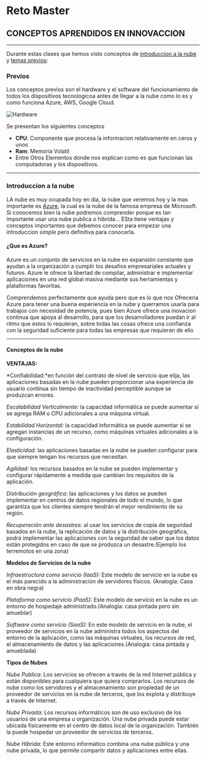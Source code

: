 # Reto Master
## CONCEPTOS APRENDIDOS EN INNOVACCION
---
Durante estas clases que hemos visto conceptos de [introduccion a la nube](https://github.com/DiegoGarciaH/innovaccionreto1/blob/main/README.md#previos) y [temas previos](https://github.com/DiegoGarciaH/innovaccionreto1/blob/main/README.md#introduccion-a-la-nube):


### Previos
Los conceptos previos son el hardware y el software del funcionamiento de todos los dispositivos tecnologicoa antes de llegar a la nube como lo es y como funciona Azure, AWS, Google Cloud.

![Hardware](https://user-images.githubusercontent.com/83611426/117588611-0228db80-b0ea-11eb-81df-169c5bc6ed21.jpg)


Se presentan los siguientes conceptos

* **CPU**: Componente que procesa la informacion relativamente en ceros y unos
* **Ram**: Memoria Volatil 
* Entre Otros Elementos donde nos explican como es que funcionan las computadoras y los dispositivos.

---
### Introduccion a la nube

LA nube es muy ocupada hoy en dia, la nube que veremos hoy y la mas importante es [Azure](portal.azure.com), la cual es la nube de la famosa empresa de Microsoft. Si conocemos bien la nube podremos comprender porque es tan importante usar una nube publica o hibrida... ESta tiene ventajas y conceptos importantes que debemos conocer para empezar una introduccion simple pero definitiva para conocerla. 

#### ¿Que es Azure?
Azure es un conjunto de servicios en la nube en expansión constante que ayudan a la organización a cumplir los desafíos empresariales actuales y futuros. Azure le ofrece la libertad de compilar, administrar e implementar aplicaciones en una red global masiva mediante sus herramientas y plataformas favoritas.

Comprendemos perfectamente que ayuda pero que es lo que nos Ofreceria Azure para tener una buena experiencia en la nube y querramos usarla para trabajos con necesidad de potencia, pues bien Azure ofrece una inovacion continua que apoya al desarrollo, para que los desarrolladores puedan ir al ritmo que estos lo requieran, sobre todas las cosas ofrece una confianza con la seguridad suficiente para todas las empresas que requieran de ello

---
#### Conceptos de la nube

**VENTAJAS:**

*Confiabilidad:*en función del contrato de nivel de servicio que elija, las aplicaciones basadas en la nube pueden proporcionar una experiencia de usuario continua sin tiempo de inactividad perceptible aunque se produzcan errores.

*Escalabilidad Verticalmente:* la capacidad informática se puede aumentar si se agrega RAM o CPU adicionales a una máquina virtual.

*Estabilidad Horizontal:* la capacidad informática se puede aumentar si se agregan instancias de un recurso, como máquinas virtuales adicionales a la configuración.

*Elasticidad:* las aplicaciones basadas en la nube se pueden configurar para que siempre tengan los recursos que necesitan.

*Agilidad:* los recursos basados en la nube se pueden implementar y configurar rápidamente a medida que cambian los requisitos de la aplicación.

*Distribución geográfica:* las aplicaciones y los datos se pueden implementar en centros de datos regionales de todo el mundo, lo que garantiza que los clientes siempre tendrán el mejor rendimiento de su región.

*Recuperación ante desastres:* al usar los servicios de copia de seguridad basados en la nube, la replicación de datos y la distribución geográfica, podrá implementar las aplicaciones con la seguridad de saber que los datos están protegidos en caso de que se produzca un desastre.(Ejemplo los terremotos en una zona)

**Modelos de Servicios de la nube**

*Infraestructura como servicio (IaaS):* Este modelo de servicio en la nube es el más parecido a la administración de servidores físicos. (Analogia: Casa en obra negra)

*Plataforma como servicio (PaaS):* Este modelo de servicio en la nube es un entorno de hospedaje administrado.(Analogia: casa pintada pero sin amueblar)

*Software como servicio (SaaS):* En este modelo de servicio en la nube, el proveedor de servicios en la nube administra todos los aspectos del entorno de la aplicación, como las máquinas virtuales, los recursos de red, el almacenamiento de datos y las aplicaciones.(Analogia: casa pintada y amueblada)

**Tipos de Nubes**

*Nube Publica:* Los servicios se ofrecen a través de la red Internet pública y están disponibles para cualquiera que quiera comprarlos. Los recursos de nube como los servidores y el almacenamiento son propiedad de un proveedor de servicios en la nube de terceros, que los explota y distribuye a través de Internet.

*Nube Privada:* Los recursos informáticos son de uso exclusivo de los usuarios de una empresa u organización. Una nube privada puede estar ubicada físicamente en el centro de datos local de la organización. También la puede hospedar un proveedor de servicios de terceros.

*Nube Híbrida:* Este entorno informático combina una nube pública y una nube privada, lo que permite compartir datos y aplicaciones entre ellas.
